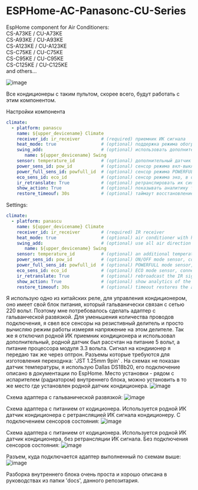 # ESPHome-AC-Panasonc-CU-Series

EspHome component for Air Сonditioners:<br>
CS-A73KE / CU-A73KE<br>
CS-A93KE / CU-A93KE<br>
CS-A123KE / CU-A123KE<br>
CS-C75KE / CU-C75KE<br>
CS-C95KE / CU-C95KE<br>
CS-C125KE / CU-C125KE<br>
and others...

![image](https://github.com/user-attachments/assets/65d0cf1c-f14a-4d0c-a6ea-52152536e391)

Все кондиционеры с таким пультом, скорее всего, будут работать с этим компонентом.

Настройки компонента
```yaml
climate:
  - platform: panascu
    name: ${upper_devicename} Climate
    receiver_id: ir_receiver        # (required) приемник ИК сигнала
    heat_mode: true                 # (optional) поддержка режима обогрева
    swing_add:                      # (optional) использовать дополнительные опции люверсов
       name: ${upper_devicename} Swing
    sensor: temperature_id          # (optional) дополнительный датчик температуры
    power_sens_id: pow_id           # (optional) сенсор режима вкл-выкл, крайне желательно 
    power_full_sens_id: powfull_id  # (optional) сенсор режима POWERFULL, в отсутствии - пытается эмулировать программно, может не совпадать период активности режима
    eco_sens_id: eco_id             # (optional) сенсор режима эко, в отсутствии эмулируется программно
    ir_retranslate: True            # (optional) ретранслировать ик сигнала, используется при верехвате подключения ИК датчика кондиционера
    show_action: True               # (optional) показывать аналитику текущего режима работы
    restore_timeouf: 30s            # (optional) таймаут восстановление режима кондиционера после отключения питания, при отсутстви настройки режим не сохраняется
```

Settings:
```yaml
climate:
  - platform: panascu
    name: ${upper_devicename} Climate
    receiver_id: ir_receiver        # (required) IR receiver
    heat_mode: true                 # (optional) air conditioner with heating mode
    swing_add:                      # (optional) use all air direction modes
       name: ${upper_devicename} Swing
    sensor: temperature_id          # (optional) an additional temperature sensor is needed to display the current temperature and operating mode
    power_sens_id: pow_id           # (optional) ON/OFF mode sensor, connect to the air conditioner POWER (red) LED
    power_full_sens_id: powfull_id  # (optional) POWERFULL mode sensor, connect to the air conditioner POWERFULL (orange) LED
    eco_sens_id: eco_id             # (optional) ECO mode sensor, connect to the air conditioner ECO (green) LED
    ir_retranslate: True            # (optional) rebroadcast the IR signal if you have disabled the air conditioner's IR senso
    show_action: True               # (optional) show analytics of the current operating mode
    restore_timeouf: 30s            # (optional) timeout restores the air conditioner mode after power failure, and the mode is not saved if this not setting
```

Я использую одно из китайских реле, для управления кондиционером, оно имеет свой блок питания, который гальванически связан с сетью 220 вольт. Поэтому мне потребовалось сделать адаптер с гальванческой развязкой. Для уменьшения количества проводов подключения, я свел все сенсоры на резистивный делитель и просто вычисляю режим работы измеряя напряжение на этом делителе. Так же я отключил родной ИК приемник кондиционера и использовал дополнительный, родной датчик был рассчтан на питание 5 вольт, а питание процессора модуля 3.3 вольта. Сигнал на кондиионер я передаю так же через оптрон. Разъемы которые требуются для изготовления переходнка: 'JST 1.25mm 9pin' .  На схемах не показан датчик температуры, я использую Dallas DS18b20, его подключение описано в документации по EspHome. Место установки - рядом с испарителем (радиатором) внутреннего блока, можно установить в то же место где установлен родной датчик кондиционера.
![image](https://github.com/user-attachments/assets/da8ca49d-e770-42fb-8426-d66f115e25e0)


Схема адаптера с гальванической развязкой:
![image](https://github.com/user-attachments/assets/aec859e5-9cef-42b1-9c90-03a1928af1fa)

Схема адаптера с питанием от кодиционера. Используется родной ИК датчик кондиционера с ретрансляцией ИК сигнала кондиционеру. С подключением сенсоров состояния:
![image](https://github.com/user-attachments/assets/942b1db8-65ed-4287-ad65-21b62f304886)

Схема адаптера с питанием от кодиционера. Используется родной ИК датчик кондиционера, без ретрансляции ИК сигнала. Без подключения сенсоров состояния:
![image](https://github.com/user-attachments/assets/292abfd5-3b1b-4022-9127-8364ba547ddd)

Разъем, куда подключается адаптер выполненный по схемам выше:
![image](https://github.com/user-attachments/assets/840fabf4-18ec-437f-99ce-1ba3f0032913)

Разборка внутреннего блока очень проста и хорошо описана в руководствах из папки 'docs', данного репозитария.



